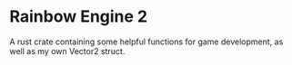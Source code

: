# Rainbow Engine 2

A rust crate containing some helpful functions for game development, as well as my own Vector2 struct.  

